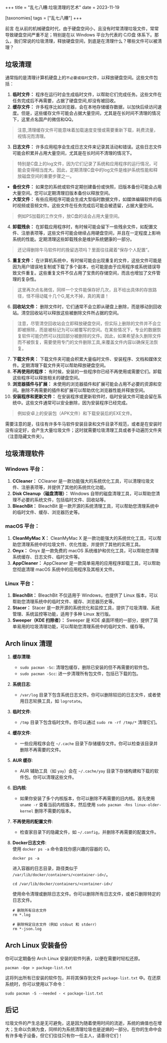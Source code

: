 +++
title = "乱七八糟:垃圾清理的艺术"
date = 2023-11-19

[taxonomies]
tags = ["乱七八糟"]
+++

前言 在从前的机械硬盘时代，由于硬盘空间小，且没有时常清理垃圾文件，常常导致硬盘空间严重不足；特别是在以 Windows 平台为代表的 C/D盘 体系下。那么，我们常说的垃圾清理，释放硬盘空间，到底是在清理什么？哪些文件可以被清理？
<!-- more -->
## 垃圾清理

通常指的是清理计算机硬盘上的`不必要或临时`文件，以释放硬盘空间。这些文件包括：

1. **临时文件：** 程序在运行时会生成临时文件，以帮助它们完成任务。这些文件在任务完成后不再需要，占据了硬盘空间,却没有被回收。
2. **缓存文件：** 许多程序比如浏览器，会在本地存储缓存数据，以加快后续访问速度。但是，这些缓存文件可能会占据大量空间，尤其是在长时间不清理的情况下，这里点名国产的微信和QQ。

> 注意,清理缓存文件可能意味着加载速度变慢或需要重新下载，耗费流量，视情况而清理。


3. **日志文件：** 许多应用程序会生成日志文件来记录其活动和错误。这些日志文件可能会积累并占用大量空间，尤其是在长时间不清理的情况下。

> 特别是C盘上的log文件，因为它们记录了系统和应用程序的运行情况，可能会变得相当庞大。因此，定期清理C盘中的log文件是维护系统性能和释放磁盘空间的重要步骤之一。

- **备份文件：** 如果您的系统或软件定期创建备份或快照，旧版本备份可能会占用大量空间。您可以定期清理旧版本备份以释放空间。
- **大型文件：** 有些应用程序可能会生成大型临时数据文件，如媒体编辑软件的临时视频或音频文件。这些文件在任务完成后可能会被遗留，占据大量空间。

> 例如PS加载的工作文件，放C盘的话会占用大量空间。

4. **卸载残余：** 在卸载应用程序时，有时候可能会留下一些残余文件，如配置文件、注册表项等，这些文件可能会继续占用硬盘空间，并且在一定程度上影响系统的性能。定期清理这些卸载残余是维护系统健康的一部分。

> 还记得删除牛马软件时的挽留选项吗？里面往往藏着“保存个人配置”。


5. **重复文件：** 在计算机系统中，有时候可能会出现重复的文件，这些文件可能是因为用户错误地复制或下载了多个副本，也可能是由于应用程序或系统错误导致文件重复。这些重复文件不仅占用了宝贵的存储空间，而且也增加了文件管理的复杂性。

> 这里再次点名微信，同样一个文件能保存好几次，且不给出具体的存放路径，怪不得动辄十几个G,尾大不掉，真的离谱！

6. **回收站文件：** 删除文件时，它们通常不会立即从硬盘上删除，而是移动到回收站。清空回收站可以释放这些被删除文件所占据的空间。

> 注意，尽管清空回收站会立即释放硬盘空间，但实际上删除的文件并不会立即被擦除，而是被标记为可以被覆写的空间。在某些情况下，专业的数据恢复软件可能仍然可以找回部分被删除的文件。因此，如果希望永久删除文件而不被恢复，需要使用专门的文件删除工具,来覆盖文件内容以确保无法恢复。

7. **下载文件夹：** 下载文件夹可能会积累大量临时文件、安装程序、文档和媒体文件。定期清理下载文件夹可以帮助释放硬盘空间。
8. **不再使用的程序：** 有时候，安装的一些程序你已经不再使用或需要它们。卸载这些程序可以释放相关的硬盘空间。
9. **浏览器插件与扩展：** 未使用的浏览器插件和扩展可能会占用不必要的资源和空间。删除不再需要的插件和扩展可以帮助优化浏览器性能并释放空间。
10. **安装程序和更新文件：** 在安装程序或更新软件时，临时安装文件可能会留在系统中。这些文件通常可以安全删除，因为安装程序已经完成。

> 例如安卓上的安装包（APK文件）和下载安装后的EXE文件。


需要注意的是，往往有许多牛马软件安装目录和文件目录不规范，或者是在安装时没有设定好，会产生大量垃圾文件；这时就需要垃圾清理工具或者手动遍历文件夹（注意隐藏文件夹）。

## 垃圾清理软件

### Windows 平台：

1. **CCleaner：** CCleaner 是一款功能强大的系统优化工具，可以清理垃圾文件、注册表项等，并提供了其他的系统优化功能。
2. **Disk Cleanup（磁盘清理）：** Windows 自带的磁盘清理工具，可以帮助您清理不必要的系统文件，包括临时文件、回收站等。
3. **BleachBit：** BleachBit 是一款开源的系统清理工具，可以帮助您清理系统中的临时文件、缓存、浏览器历史等。

### macOS 平台：

1. **CleanMyMac X：** CleanMyMac X 是一款功能强大的系统优化工具，可以帮助您清理系统中的垃圾文件、优化性能，并提供了其他的实用工具。
2. **Onyx：** Onyx 是一款免费的 macOS 系统维护和优化工具，可以帮助您清理系统缓存、日志文件、临时文件等。
3. **AppCleaner：** AppCleaner 是一款简单易用的应用程序卸载工具，可以帮助您彻底清理 macOS 系统中的应用程序及其相关文件。

### Linux 平台：

1. **BleachBit：** BleachBit 不仅适用于 Windows，也提供了 Linux 版本，可以帮助您清理系统中的临时文件、缓存、浏览器历史等。
2. **Stacer：** Stacer 是一款开源的系统优化和监控工具，提供了垃圾清理、系统管理、系统监控等功能，适用于多种 Linux 发行版。
3. **Sweeper（KDE 扫除者）：** Sweeper 是 KDE 桌面环境的一部分，提供了简单易用的垃圾清理功能，可以帮助您清理系统中的临时文件、缓存等。

## Arch linux 清理
1. **缓存清理**:

   - `sudo pacman -Sc`: 清理包缓存，删除已安装的但不再需要的软件包。
   - `sudo pacman -Scc`: 进一步清理所有包文件，包括已下载的包。

2. **系统日志**:

   - `/var/log` 目录下包含系统日志文件。你可以删除较旧的日志文件，或者使用日志轮换工具，如 `logrotate`。

3. **临时文件**:

   - `/tmp` 目录下包含临时文件。你可以通过 `sudo rm -rf /tmp/*` 清理它们。

4. **缓存文件**:

   - 一些应用程序会在 `~/.cache` 目录下存储缓存文件。你可以检查该目录并删除不再需要的文件。

5. **AUR 缓存**:

   - AUR 辅助工具（如 `yay`）会在 `~/.cache/yay` 目录下存储构建和下载的软件包。你可以清理这些文件。

6. **旧内核**:

   - 如果你安装了多个内核版本，你可以删除不再需要的旧内核。首先使用 `uname -r` 查看当前内核版本，然后使用 `sudo pacman -Rns linux-older-kernel` 删除不需要的版本。

7. **不再使用的配置文件**:

   - 检查家目录下的隐藏文件，如 `~/.config`，并删除不再需要的配置文件。

8. **Docker日志文件**:  
   使用 `docker ps -a` 命令查找你感兴趣的容器的 ID。

   ````
   docker ps -a
   ````
   进入容器的日志目录，路径类似于 `/var/lib/docker/containers/<container-id>/`。

   ````
   cd /var/lib/docker/containers/<container-id>/
   ````
   使用命令清理或删除日志文件。你可以删除所有日志文件，或者只删除特定的日志文件。

   ````
   # 删除所有日志文件
   rm *.log
   
   # 删除特定日志文件（例如 stdout 和 stderr）
   rm *-json.log
   ````

## **Arch Linux 安装备份**

你可以定期备份 Arch Linux 安装的软件列表，以便在需要时轻松还原。

````
pacman -Qqe > package-list.txt
````

这将列出所有已安装的软件包，并将其保存到文件 `package-list.txt` 中。在还原系统时，你可以使用以下命令：

````
sudo pacman -S --needed - < package-list.txt
````

## 后记

垃圾文件的产生总是无可避免，这是因为随着使用时间的流逝，系统的熵值也在增大；生命以负熵为食，同样的为系统清理垃圾也是逆熵的一部分。在你的生命中会有许多电子设备，但它们往往只有你一任主人，请善待它们！